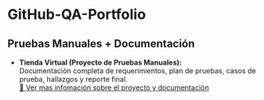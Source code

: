 # GitHub-QA-Portfolio

## Pruebas Manuales + Documentación  

- **Tienda Virtual (Proyecto de Pruebas Manuales):**  
  Documentación completa de requerimientos, plan de pruebas, casos de prueba, hallazgos y reporte final.  
[📑 Ver mas infomación sobre el proyecto y documentación](/docs/qa-pruebas-manuales-ecommerce.md)
